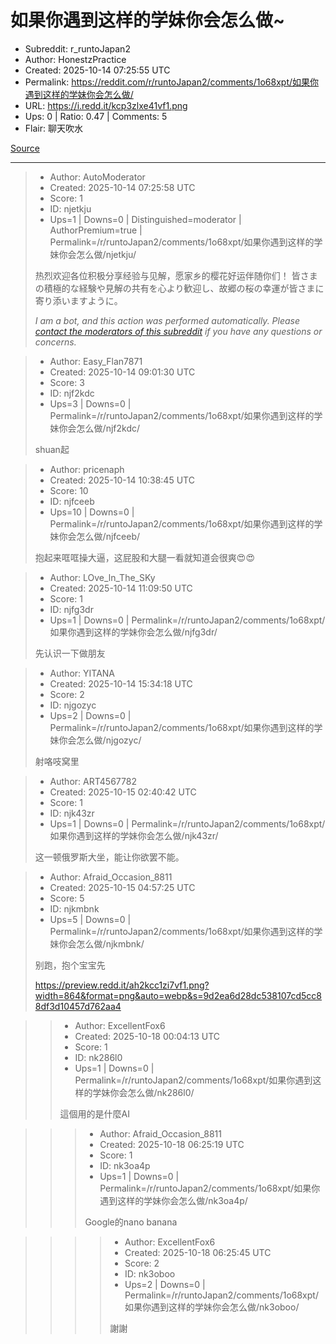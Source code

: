 # 如果你遇到这样的学妹你会怎么做~

- Subreddit: r_runtoJapan2
- Author: HonestzPractice
- Created: 2025-10-14 07:25:55 UTC
- Permalink: https://reddit.com/r/runtoJapan2/comments/1o68xpt/如果你遇到这样的学妹你会怎么做/
- URL: https://i.redd.it/kcp3zlxe41vf1.png
- Ups: 0 | Ratio: 0.47 | Comments: 5
- Flair: 聊天吹水


[Source](https://x.com/Gryebooks/status/1977363359709167722)


---

> - Author: AutoModerator
> - Created: 2025-10-14 07:25:58 UTC
> - Score: 1
> - ID: njetkju
> - Ups=1 | Downs=0 | Distinguished=moderator | AuthorPremium=true | Permalink=/r/runtoJapan2/comments/1o68xpt/如果你遇到这样的学妹你会怎么做/njetkju/
>
> 热烈欢迎各位积极分享经验与见解，愿家乡的樱花好运伴随你们！
> 皆さまの積極的な経験や見解の共有を心より歓迎し、故郷の桜の幸運が皆さまに寄り添いますように。
> 
> *I am a bot, and this action was performed automatically. Please [contact the moderators of this subreddit](/message/compose/?to=/r/runtoJapan2) if you have any questions or concerns.*

> - Author: Easy_Flan7871
> - Created: 2025-10-14 09:01:30 UTC
> - Score: 3
> - ID: njf2kdc
> - Ups=3 | Downs=0 | Permalink=/r/runtoJapan2/comments/1o68xpt/如果你遇到这样的学妹你会怎么做/njf2kdc/
>
> shuan起

> - Author: pricenaph
> - Created: 2025-10-14 10:38:45 UTC
> - Score: 10
> - ID: njfceeb
> - Ups=10 | Downs=0 | Permalink=/r/runtoJapan2/comments/1o68xpt/如果你遇到这样的学妹你会怎么做/njfceeb/
>
> 抱起来哐哐操大逼，这屁股和大腿一看就知道会很爽😍😍

> - Author: LOve_ln_The_SKy
> - Created: 2025-10-14 11:09:50 UTC
> - Score: 1
> - ID: njfg3dr
> - Ups=1 | Downs=0 | Permalink=/r/runtoJapan2/comments/1o68xpt/如果你遇到这样的学妹你会怎么做/njfg3dr/
>
> 先认识一下做朋友

> - Author: YITANA
> - Created: 2025-10-14 15:34:18 UTC
> - Score: 2
> - ID: njgozyc
> - Ups=2 | Downs=0 | Permalink=/r/runtoJapan2/comments/1o68xpt/如果你遇到这样的学妹你会怎么做/njgozyc/
>
> 射咯吱窝里

> - Author: ART4567782
> - Created: 2025-10-15 02:40:42 UTC
> - Score: 1
> - ID: njk43zr
> - Ups=1 | Downs=0 | Permalink=/r/runtoJapan2/comments/1o68xpt/如果你遇到这样的学妹你会怎么做/njk43zr/
>
> 这一顿俄罗斯大坐，能让你欲罢不能。

> - Author: Afraid_Occasion_8811
> - Created: 2025-10-15 04:57:25 UTC
> - Score: 5
> - ID: njkmbnk
> - Ups=5 | Downs=0 | Permalink=/r/runtoJapan2/comments/1o68xpt/如果你遇到这样的学妹你会怎么做/njkmbnk/
>
> 别跑，抱个宝宝先
> 
> https://preview.redd.it/ah2kcc1zi7vf1.png?width=864&format=png&auto=webp&s=9d2ea6d28dc538107cd5cc88df3d10457d762aa4

>> - Author: ExcellentFox6
>> - Created: 2025-10-18 00:04:13 UTC
>> - Score: 1
>> - ID: nk286l0
>> - Ups=1 | Downs=0 | Permalink=/r/runtoJapan2/comments/1o68xpt/如果你遇到这样的学妹你会怎么做/nk286l0/
>>
>> 這個用的是什麼AI

>>> - Author: Afraid_Occasion_8811
>>> - Created: 2025-10-18 06:25:19 UTC
>>> - Score: 1
>>> - ID: nk3oa4p
>>> - Ups=1 | Downs=0 | Permalink=/r/runtoJapan2/comments/1o68xpt/如果你遇到这样的学妹你会怎么做/nk3oa4p/
>>>
>>> Google的nano banana

>>>> - Author: ExcellentFox6
>>>> - Created: 2025-10-18 06:25:45 UTC
>>>> - Score: 2
>>>> - ID: nk3oboo
>>>> - Ups=2 | Downs=0 | Permalink=/r/runtoJapan2/comments/1o68xpt/如果你遇到这样的学妹你会怎么做/nk3oboo/
>>>>
>>>> 謝謝
